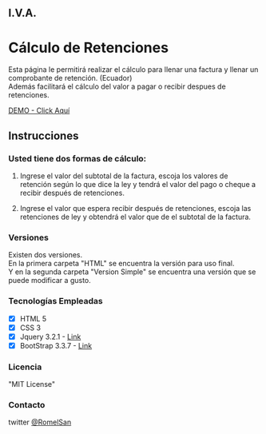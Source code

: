 ## I.V.A.
# Cálculo de Retenciones
Esta página le permitirá realizar el cálculo para llenar una factura y llenar un comprobante de retención. (Ecuador)  
Además facilitará el cálculo del valor a pagar o recibir despues de retenciones.  

[DEMO - Click Aquí](https://www.romelvera.com/github/iva)

## Instrucciones
### Usted tiene dos formas de cálculo:

1. Ingrese el valor del subtotal de la factura, escoja los valores de retención según lo que dice la ley y tendrá el valor del pago o cheque a recibir después de retenciones.

2. Ingrese el valor que espera recibir después de retenciones, escoja las retenciones de ley y obtendrá el valor que de el subtotal de la factura. 

### Versiones
Existen dos versiones.  
En la primera carpeta "HTML" se encuentra la versión para uso final.  
Y en la segunda carpeta "Version Simple" se encuentra una versión que se puede modificar a gusto.

### Tecnologías Empleadas
- [x] HTML 5
- [x] CSS 3
- [x] Jquery 3.2.1 - [Link](https://jquery.com/)
- [x] BootStrap 3.3.7 - [Link](http://getbootstrap.com/)

### Licencia
"MIT License"

### Contacto
twitter [@RomelSan](https://www.twitter.com/romelsan)
